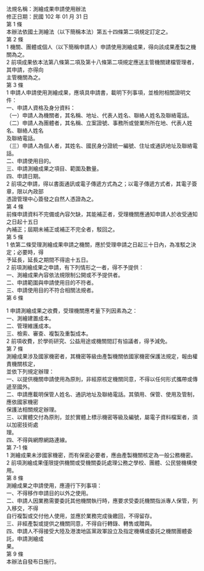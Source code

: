 法規名稱：測繪成果申請使用辦法  
修正日期：民國 102 年 01 月 31 日  
第 1 條  
本辦法依國土測繪法（以下簡稱本法）第五十四條第二項規定訂定之。  
第 2 條  
1 機關、團體或個人（以下簡稱申請人）申請使用測繪成果，得向該成果產製之機關為之。  
2 前項成果依本法第八條第二項及第十八條第二項規定應送主管機關建檔管理者，其申請，亦得向  
主管機關為之。  
第 3 條  
1 申請人申請使用測繪成果，應填具申請書，載明下列事項，並檢附相關證明文件：  
一、申請人資格及身分資料：  
（一）申請人為機關者，其名稱、地址、代表人姓名、聯絡人姓名及聯絡電話。  
（二）申請人為團體者，其名稱、立案證號、事務所或營業所所在地、代表人姓名、聯絡人姓名  
及聯絡電話。  
（三）申請人為個人者，其姓名、國民身分證統一編號、住址或通訊地址及聯絡電話。  
二、申請使用目的。  
三、申請測繪成果之項目、範圍及數量。  
四、申請日期。  
2 前項之申請，得以書面通訊或電子傳遞方式為之；以電子傳遞方式者，其電子簽章，限以內政部  
憑證管理中心簽發之自然人憑證為之。  
第 4 條  
前條申請資料不完備或內容欠缺，其能補正者，受理機關應通知申請人於收受通知之日起十五日  
內補正；屆期未補正或補正不完全者，駁回之。  
第 5 條  
1 依第二條受理測繪成果申請之機關，應於受理申請之日起三十日內，為准駁之決定；必要時，得  
予延長，延長之期間不得逾十五日。  
2 前項測繪成果之申請，有下列情形之一者，得不予提供：  
一、測繪成果內容依法規限制公開或不予提供者。  
二、申請範圍與申請使用目的不符者。  
三、申請使用目的不符合相關法規者。  
第 6 條  


1 申請測繪成果之收費，受理機關應考量下列因素為之：  
一、測繪建置成本。  
二、管理維護成本。  
三、檢索、審查、複製及重製成本。  
2 前項收費，於學術研究、公益用途或機關間訂有協議者，得予減免。  
第 7 條  
測繪成果涉及國家機密者，其機密等級由產製機關依國家機密保護法規定，報由權責機關核定，  
並依下列規定辦理：  
一、以提供機關申請使用為原則，非經原核定機關同意，不得以任何形式攜帶或傳遞至國外。  
二、申請應載明保管人姓名、通訊地址及聯絡電話。其領用、保管、使用及管制，應依國家機密  
保護法相關規定辦理。  
三、以實體交付為原則，並於實體上標示機密等級及編號，屬電子資料檔案者，須以加密技術處  
理。  
四、不得與網際網路連線。  
第 7-1 條  
1 測繪成果未涉國家機密，而有保密必要者，應由產製機關核定為一般公務機密。  
2 前項測繪成果僅限提供機關或受機關委託處理公務之學校、團體、公民營機構使用。  
第 8 條  
測繪成果之申請使用，應遵行下列事項：  
一、不得移作申請目的以外之使用。  
二、申請人因業務需要委託其他機關執行時，應要求受委託機關指派專人保管，列入移交，不得  
自行複製或交付他人使用，並應於業務完成後繳回，不得留存。  
三、非經產製或提供之機關同意，不得自行轉錄、轉售或贈與。  
四、申請人不得接受大陸及港澳地區黨政軍設立及指定機構或委託之機關團體委託，申請測繪成  
果。  
第 9 條  
本辦法自發布日施行。  


